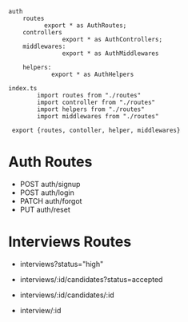 ```
auth
    routes
          export * as AuthRoutes;
    controllers
               export * as AuthControllers;
    middlewares:
               export * as AuthMiddlewares

    helpers:
            export * as AuthHelpers

index.ts
        import routes from "./routes"
        import controller from "./routes"
        import helpers from "./routes"
        import middlewares from "./routes"

 export {routes, contoller, helper, middlewares}
```

# Auth Routes

- POST auth/signup
- POST auth/login
- PATCH auth/forgot
- PUT auth/reset

# Interviews Routes

<!-- filter out the "interviews" by priority: high, medium, low -->

- interviews?status="high"
<!-- all canidates on an interview with/without filters  -->
- interviews/:id/candidates?status=accepted
<!-- know the detail of a specific interviewee  -->
- interviews/:id/candidates/:id
<!-- detail of a specific interview -->
- interview/:id
